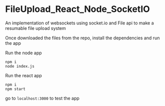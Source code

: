 # FileUpload_React_Node_SocketIO
An implementation of websockets using socket.io and File api to make a resumable file upload system

Once downloaded the files from the repo, install the dependencies and run the app

Run the node app
```cd Server
npm i
node index.js
```

Run the react app
```cd ../Client
npm i
npm start
```

go to `localhost:3000` to test the app 
